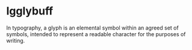 # Igglybuff
In typography, a glyph is an elemental symbol within an agreed set of symbols, intended to represent a readable character for the purposes of writing. 
